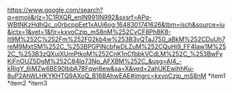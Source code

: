 https://www.google.com/search?q=emoji&rlz=1C1RXQR_enIN991IN992&sxsrf=APq-WBtNKzHdhQc_o0rbcppEet1xAUj6og:1648301741626&tbm=isch&source=iu&ictx=1&vet=1&fir=kxvoCzjp_mS8nM%252CvCF8Ph8K8-It9M%252C%252Fm%252F02kb4w%253B3vQTaJ750_aBkM%252CDuUh7reM9MxtSM%252C_%253BPGPiNcbfwDLZuM%252CQuHi9_FF4Iaw1M%252C_%253B3zQXujXUmPtkoM%252CnK1nCfbbkVCdLM%252C_%253BwFyKjFnOUZ5DgM%252C84Iq73Np_AFXBM%252C_&usg=AI4_-kRigY_6iMZw6BE90lbbA78Fqwj6ew&sa=X&ved=2ahUKEwihhKu-8uP2AhWLHKYKHTQ9AXoQ_B16BAhwEAE#imgrc=kxvoCzjp_mS8nM
*item1
*item2
*item3
